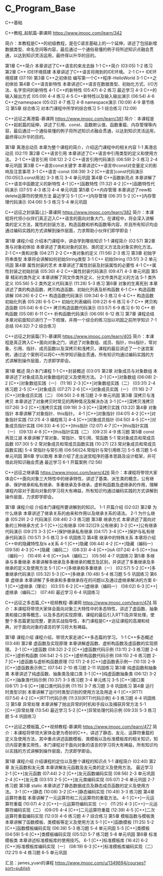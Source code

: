 ﻿# C_Program_Base
C++基础

C++教程_起航篇-慕课网 https://www.imooc.com/learn/342

简介：本教程是C++的初级教程，是在C语言基础上的一个延伸，讲述了包括新增数据类型、命名空间等内容，最后通过一个通俗易懂的例子将所述知识点融会贯通，以达到知识灵活运用，最终得以升华的目的。

第1章 C++简介
本章讲述了C++语言的来龙去脉
 1-1 C++简介 (03:05)
 1-2 练习
第2章 C++ IDE环境搭建
本章讲述了C++语言将用到的IDE环境。
 2-1 C++ IDE环境搭建 (07:19)
第3章 C++之初体验
编写第一个C++程序-HelloWorld
 3-1 C++之初体验
第4章 C++语言新特性
本章讲述C++语言在数据类型、初始化方式、I/O方法、名字空间的新特性
 4-1 C++的新特性 (05:47)
 4-2 练习
最近学习
 4-3 C++的输入输出方式 (05:09)
 4-4 练习
 4-5 C++新特性以及输入输出演示 (06:54)
 4-6 C++之namespace (05:02)
 4-7 练习
 4-8 namespace演示 (10:09)
 4-9 章节练习
第5章 综合练习
对本门课程中所学的综合练习
 5-1 综合练习 (12:09)


C++远征之离港篇-慕课网 https://www.imooc.com/learn/381
简介：本课程是C++起航篇的延伸，讲述了引用、const、函数默认值、函数重载、内存管理等内容，最后通过一个通俗易懂的例子将所述知识点融会贯通，以达到知识灵活运用，最终得以升华的目的。

第1章 离港总动员
本章为整个课程的简介，介绍这门课程中的相关内容
 1-1 离港总动员 (02:11)
第2章 C++语言引用
本章讲述了C++语言中引用类型的定义和使用方法。
 2-1 C++语言引用 (08:12)
 2-2 C++语言引用代码演示 (06:59)
 2-3 练习
 2-4 单元巩固
第3章 C++语言const关键字
本章讲述C++语言中const对变量定义的影响及注意事项
 3-1 C++语言-const (08:39)
 3-2 [C++语言]const代码演示 (10:05)[3.const用法]
 3-3 练习
 3-4 单元巩固
第4章 C++函数新亮点
本章讲解了C++语言中函数定义的新特性
 4-1 [C++]函数特性 (11:32)
 4-2 [C++]函数特性代码演示 (07:51)
 4-3 练习
 4-4 单元巩固
第5章 C++内存管理
本章讲述了new和delete运算符的使用方法
最近学习
 5-1 [C++]内存管理 (06:31)
 5-2 [C++]内存管理代码演示 (04:06)
 5-3 练习
 5-4 单元巩固

C++远征之封装篇(上)-慕课网 https://www.imooc.com/learn/382
简介：本课程将代领小伙伴们真正迈入C++语言的面向对象大门，在课程中，将会深入讲解类的定义方法，属性的封装方法，构造函数和析构函数等内容，并且所有知识均会通过编码实践的方式讲解到操作层面，力求帮助小伙伴们即学即会！

第1章 课程介绍
介绍本门课程中，讲会学到哪些知识
 1-1 课程简介 (02:57)
第2章 类与对象初体验
本章讲述了类和对象的区别、类的定义方法及对象实例化方法。
 2-1 C++类和对象 (04:27)
 2-2 C++类对象的定义 (11:56)
 2-3 练习
第3章 初始字符串类型
本章将会讲解如何初始String类型
 3-1 C++ 初始String (13:51)
 3-2 单元巩固
第4章 属性封装的艺术
本章讲述了属性封装及封装属性的必要性
 4-1 C++属性封装之初始封装 (05:30)
 4-2 C++属性封装代码演示 (09:47)
 4-3 单元巩固
第5章 精彩的类外定义
本章讲解了同文件类外定义、分文件类外定义的方法
 5-1 类外定义 (05:56)
 5-2 类外定义代码演示 (11:28)
 5-3 练习
第6章 对象的生离死别
本章讲述了类的构造函数、拷贝构造函数、初始化列表及析构函数
 6-1 C++ 构造函数讲解 (08:26)
 6-2 C++ 构造函数代码演示 (09:34)
 6-3 练习
 6-4 C++ 构造函数初始化列表 (05:28)
 6-5 C++ 初始化列表编码 (09:22)
 6-6 练习
 6-7 C++ 拷贝构造函数 (05:04)
 6-8 C++ 拷贝构造函数代码演示 (03:57)
 6-9 练习
 6-10 C++ 析构函数 (05:08)
 6-11 C++ 析构函数代码演示 (06:09)
 6-12 练习
第7章 课程总结
本章对前面知识进行了一下梳理，并用一个综合的练习加以巩固之前所学知识
 7-1 总结 (04:32)
 7-2 综合练习

C++远征之封装篇(下)-慕课网 https://www.imooc.com/learn/405
简介：本课程是真正跨入C++面向对象之门，讲述了对象数组、成员、指针，this指针，常对象、引用、指针、成员函数以及深拷贝和浅拷贝，课程的最后讲述了一个迷宫案例，通过这个案例可以将C++所学知识融会贯通，所有知识均通过编码实践的方式讲解到操作层面，力求即学即会。

第1章 概述
简介本门课程
 1-1 C++封装概述 (03:01)
第2章 对象成员与对象数组
本章讲述了对象成员及对象数组的定义及使用方法。
 2-1 [C++]对象数组 (06:08)
 2-2 [C++]对象数组实践（一） (11:18)
 2-3 [C++]对象数组实践（二） (03:31)
 2-4 练习题
 2-5 [C++]对象成员 (07:27)
 2-6 [C++]对象成员实践（一） (11:16)
 2-7 [C++]对象成员实践（二） (06:50)
 2-8 练习题
 2-9 单元巩固
第3章 深拷贝与浅拷贝
本章讲述了对象拷贝时常见的两种情况及解决办法
 3-1 [C++]深拷贝浅拷贝 (07:26)
 3-2 [C++]浅拷贝实践 (09:19)
 3-3 [C++]深拷贝实践 (13:22)
第4章 对象指针
本章讲解了对象指针、this指针。
 4-1 [C++]对象指针 (04:01)
 4-2 [C++]对象指针实践 (12:21)
 4-3 编程练习
 4-4 [C++]对象成员指针 (04:50)
 4-5 [C++]对象成员指针实践 (06:33)
 4-6 [C++]this指针 (12:07)
 4-7 [C++]this指针实践（一） (09:13)
 4-8 [C++]this指针实践（二） (09:23)
 4-9 练习题
第5章 const再现江湖
本章讲解了常对象、常指针、常引用、常函数
 5-1 常对象成员和常成员函数 (07:30)
 5-2 常对象成员和常成员函数实践 (10:27) [23.常对象成员和常成员函数实践]
 5-4 常指针与常引用 (06:56)[24.常指针与常引用练习]
 5-5 练习题
 5-6 单元巩固
第6章 学以致用
本章介绍了走出迷宫程序的基本思路及设计框架，并可借此将知识融会贯通
最近学习
 6-1 开篇案例 (12:56)

C++远征之继承篇 https://www.imooc.com/learn/426
简介：本课程将带领大家体会C++面向对象三大特性中的继承特性，讲述了基类、派生类的概念，公有继承、保护继承和私有继承、多重继承及多继承，虚析构函数及虚继承的作用，理解课程内容对于面向对象的学习将大有裨益，所有知识均通过编码实践的方式讲解到操作层面，力求即学即会。

第1章 课程介绍
介绍本门课程所要讲解到的知识。
 1-1 开篇介绍 (02:02)
第2章 为什么继承
本章讲述了继承关系的由来和作用以及继承关系的语法。
 2-1 为什么继承 (05:29)
 2-2 代码演示 (08:46)
 2-3 练习题
第3章 继承方式
本章讲述了面向对象的三种继承方式
 3-1 [C++]公有继承 (06:32)[29.公有继承]
 3-2 [C++]公有继承代码演示 (09:21)
 3-3 [C++]保护继承私有继承 (04:17)
 3-4 [C++]保护与私有继承代码演示 (10:57)
 3-5 练习
 3-6 巩固练习
第4章 继承中的特殊关系
本章将介绍C++中的隐藏特性及Is a关系
 4-1 [C++]隐藏 (06:44)
 4-2 [C++]隐藏（编码一） (09:58)
 4-3 [C++]隐藏（编码二） (08:33)
 4-4 [C++]isA (07:24)
 4-5 [C++]isa（编码一） (10:49)
 4-6 [C++]isA（编码二） (05:56)
 4-7 巩固练习
第5章 多继承与多重继承
本章讲解多继承及多重继承的概念及区别，并讲述了多重继承及多继承的定义及使用方法
 5-1 [C++]多继承和多重继承（一） (02:57)
 5-2 [C++]多重继承代码演示 (05:32)
 5-3 [C++]多继承 (10:48)
 5-4 练习题
 5-5 巩固练习
第6章 虚继承
本章讲解了多继承和多重继承存在的问题以及通过虚继承解决的方案
 6-1 [C++]虚继承（理论） (03:51)
 6-2 [C++]虚继承（编码一） (08:02)
 6-3 [C++]虚继承（编码二） (07:46)
最近学习
 6-4 巩固练习

C++远征之多态篇_C++视频教程-慕课网 https://www.imooc.com/learn/474
简介：本课程将带领大家体会面向对象三大特性中的多态特性，讲述了虚函数、抽象类和接口类等概念，以及多态的实现原理，课程的最后引入RTTI及异常处理，使整个多态篇更加完整，更具实战指导性，本门课程是C++远征课程的高潮和经典，对于面向对象的语言的学习将大有裨益。

第1章 课程介绍
课程介绍，带领大家走进C++多态篇的学习。
 1-1 C++多态概述 (03:48)
第2章 虚函数及实现原理
本章讲解虚函数、虚析构函数及虚函数的实现原理。
 2-1 [C++]虚函数 (08:32)
 2-2 [C++]虚函数代码示例 (13:11)
 2-3 练习题
 2-4 [C++]虚析构函数 (06:54)
 2-5 [C++]虚析构函数代码示例 (08:15)
 2-6 练习题
 2-7 [C++]虚函数与虚析构函数原理 (12:17)
 2-8 [C++]虚函数表示例一 (10:13)
 2-9 [C++]虚函数表示例二 (07:54)
 2-10 练习题
 2-11 巩固练习
第3章 纯虚函数和抽象类
本章讲述了纯虚函数、抽象类及接口类
 3-1 [C++]纯虚函数抽象类 (06:12)
 3-2 [C++]抽象类代码示例 (10:37)
 3-3 练习题
 3-4 单元练习
 3-5 [C++]接口类 (08:17)
 3-6 [C++]接口类代码示例 (11:15)
 3-7 练习题
 3-8 巩固练习
第4章 运行时类型识别
本章讲解了运行时类型识别的使用方法及用途
 4-1 [C++]RTTI (07:54)
 4-2 [C++]RTTI代码示例 (11:33)[RTTI代码示例]
 4-3 练习题
 4-4 巩固练习
第5章 异常处理
本章讲解了抛出异常的时机和手段以及捕获异常方法
 5-1 [C++]异常处理 (13:54)
最近学习
 5-2 [C++]异常处理代码示例 (09:33)
 5-3 练习题
 5-4 巩固练习

C++远征之模板篇_C++视频教程-慕课网 https://www.imooc.com/learn/477
简介：本课程将带领大家体会更为奇妙的C++，讲述了静态、友元、运算符重载的定义及使用方法，其中重点讲述函数模板、类模板以及标准模板库的相关知识，知识内容更重实用性，本门课程对于面向对象的语言的学习将大有裨益，所有知识均以实践的方式讲解到操作层面，力求即学即会。

第1章 课程介绍
介绍课程的定位以及整个课程的知识点
 1-1 课程简介 (02:40)
第2章 友元函数和友元类
本章讲解友元函数及友元类的定义及使用方法。
最近学习
 2-1 [C++]友元函数 (07:44)
 2-2 [C++]友元函数编码实现 (08:56)
 2-3 单元巩固
 2-4 [C++]友元类 (03:51)
 2-5 [C++]友元类编码实现 (05:07)
 2-6 单元巩固
 2-7 练习题
第3章 static
本章讲述了静态数据成员及静态成员函数的定义及使用方法。
 3-1 [C++]静态 (10:08)
 3-2 [C++]静态编码实现 (10:49)
 3-3 练习题
第4章 运算符重载
本章讲解了一元运算符和二元运算符的重载方法。
 4-1 [C++]一元运算符重载 (10:07)
 4-2 [C++]一元运算符编码实现（一） (11:25)
 4-3 [C++]一元运算符编码实现（二） (09:01)
 4-4 [C++]二元运算符重载 (12:39)
 4-5 [C++]二次运算符重载编码实现 (12:03)
 4-6 练习题
 4-7 综合练习
第5章 模板函数与模板类
本章讲解了函数模板、类模板等定义及使用方法
 5-1 [C++]函数模板 (11:25)
 5-2 [C++]函数模板编码实现 (06:38)
 5-3 练习题
 5-4 单元巩固
 5-5 [C++]类模板 (04:59)
 5-6 [C++]类模板编码实现 (05:52)
 5-7 练习题
 5-8 单元巩固
第6章 标准模板类
本章讲述标准模板库的使用技巧。
 6-1 [C++]标准模板库 (16:42)
 6-2 [C++]标准模板库编码实现（一） (08:19)
 6-3 [C++]标准模板库编码实现（二） (12:21)
 6-4 练习题
 6-5 单元巩固

汇总：james_yuan的课程 https://www.imooc.com/u/1349694/courses?sort=publish
